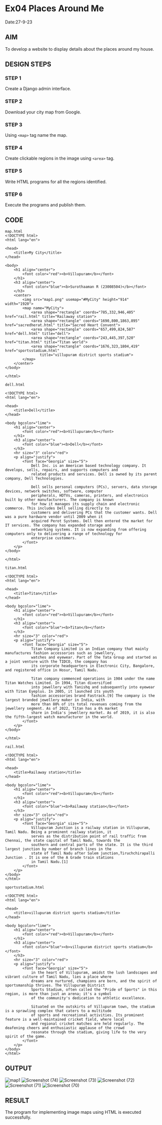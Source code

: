 # Ex04 Places Around Me
Date:27-9-23

## AIM
To develop a website to display details about the places around my house.

## DESIGN STEPS

### STEP 1
Create a Django admin interface.

### STEP 2
Download your city map from Google.

### STEP 3
Using ```<map>``` tag name the map.

### STEP 4
Create clickable regions in the image using ```<area>``` tag.

### STEP 5
Write HTML programs for all the regions identified.

### STEP 6
Execute the programs and publish them.

## CODE
```
map.html
<!DOCTYPE html>
<html lang="en">

<head>
    <title>My City</title>
</head>

<body>
    <h1 align="center">
        <font color="red"><b>Villupuram</b></font>
    </h1>
    <h3 align="center">
        <font color="blue"><b>Surothaaman R (23008504)</b></font>
    </h3>
    <center>
        <img src="map1.png" usemap="#MyCity" height="914" width="1920">
        <map name="MyCity">
            <area shape="rectangle" coords="785,332,946,405" href="rail.html" title="Railaway station">
            <area shape="rectangle" coords="1690,800,1863,895" href="sacredherat.html" title="Sacred Heart Convent">
            <area shape="rectangle" coords="657,499,824,587" href="dell.html" title="dell">
            <area shape="rectangle" coords="243,445,397,520" href="titan.html" title="Titan world">
            <area shape="rectangle" coords="1676,323,1804,419" href="sportsstadium.html"
                title="villupuram district sports stadium">
        </map>
    </center>
</body>

</html>

dell.html

<!DOCTYPE html>
<html lang="en">

<head>
    <title>Dell</title>
</head>

<body bgcolor="lime">
    <h1 align="center">
        <font color="red"><b>Villupuram</b></font>
    </h1>
    <h3 align="center">
        <font color="blue"><b>Dell</b></font>
    </h3>
    <hr size="3" color="red">
    <p align="justify">
        <font face="Georgia" size="5">
            Dell Inc. is an American based technology company. It develops, sells, repairs, and supports computers and
            related products and services. Dell is owned by its parent company, Dell Technologies.

            Dell sells personal computers (PCs), servers, data storage devices, network switches, software, computer
            peripherals, HDTVs, cameras, printers, and electronics built by other manufacturers. The company is known
            for how it manages its supply chain and electronic commerce. This includes Dell selling directly to
            customers and delivering PCs that the customer wants. Dell was a pure hardware vendor until 2009 when it
            acquired Perot Systems. Dell then entered the market for IT services. The company has expanded storage and
            networking systems. It is now expanding from offering computers only to delivering a range of technology for
            enterprise customers.
        </font>
    </p>
</body>

</html>

titan.html

<!DOCTYPE html>
<html lang="en">

<head>
    <title>Titan</title>
</head>

<body bgcolor="lime">
    <h1 align="center">
        <font color="red"><b>Villupuram</b></font>
    </h1>
    <h3 align="center">
        <font color="blue"><b>Titan</b></font>
    </h3>
    <hr size="3" color="red">
    <p align="justify">
        <font face="Georgia" size="5">
            Titan Company Limited is an Indian company that mainly manufactures fashion accessories such as jewellery,
            watches and eyewear. Part of the Tata Group and started as a joint venture with the TIDCO, the company has
            its corporate headquarters in Electronic City, Bangalore, and registered office in Hosur, Tamil Nadu.

            Titan company commenced operations in 1984 under the name Titan Watches Limited. In 1994, Titan diversified
            into jewellery with Tanishq and subsequently into eyewear with Titan Eyeplus. In 2005, it launched its youth
            fashion accessories brand Fastrack.[9] The company is the largest branded jewellery maker in India, with
            more than 80% of its total revenues coming from the jewellery segment. As of 2022, Titan has a 6% market
            share in India's jewellery market. As of 2019, it is also the fifth-largest watch manufacturer in the world.
        </font>
    </p>
</body>

</html>

rail.html

<!DOCTYPE html>
<html lang="en">

<head>
    <title>Railaway station</title>
</head>

<body bgcolor="lime">
    <h1 align="center">
        <font color="red"><b>Villupuram</b></font>
    </h1>
    <h3 align="center">
        <font color="blue"><b>Railaway station</b></font>
    </h3>
    <hr size="3" color="red">
    <p align="justify">
        <font face="Georgia" size="5">
            Villupuram Junction is a railway station in Villupuram, Tamil Nadu. Being a prominent railway station, it
            serves as the distribution point of rail traffic from Chennai, the state capital of Tamil Nadu, towards the
            southern and central parts of the state. It is the third largest junction by number of branch lines in the
            state of Tamil Nadu after Salem junction,Tiruchchirapalli Junction . It is one of the A Grade train stations
            in Tamil Nadu.[1]
        </font>
    </p>
</body>
</html>

sportsstadium.html

<!DOCTYPE html>
<html lang="en">

<head>
    <title>villupuram district sports stadium</title>
</head>

<body bgcolor="lime">
    <h1 align="center">
        <font color="red"><b>Villupuram</b></font>
    </h1>
    <h3 align="center">
        <font color="blue"><b>villupuram district sports stadium</b></font>
    </h3>
    <hr size="3" color="red">
    <p align="justify">
        <font face="Georgia" size="5">
            in the heart of Villupuram, amidst the lush landscapes and vibrant culture of Tamil Nadu, lies a place where
            dreams are nurtured, champions are born, and the spirit of sportsmanship thrives. The Villupuram District
            Sports Stadium, often called the "Pride of Sports" in this region, is more than just an arena; it's a symbol
            of the community's dedication to athletic excellence.

            Situated on the outskirts of Villupuram town, the stadium is a sprawling complex that caters to a multitude
            of sports and recreational activities. Its prominent feature is a well-maintained cricket field, where local
            and regional cricket matches are held regularly. The deafening cheers and enthusiastic applause of the crowd
            resonate through the stadium, giving life to the very spirit of the game.
        </font>
    </p>
</body>
</html>

```


## OUTPUT
![map1](https://github.com/surothaaman/NearMe/assets/133313653/2c108091-f2b1-4277-affa-e507dface21d)
![Screenshot (74)](https://github.com/surothaaman/NearMe/assets/133313653/4b26ab47-8ce1-48c4-a91c-9b528a4b867c)
![Screenshot (73)](https://github.com/surothaaman/NearMe/assets/133313653/6130632c-ff19-490f-9706-fca3dd24d42c)
![Screenshot (72)](https://github.com/surothaaman/NearMe/assets/133313653/c3bab5f4-6d1e-4dac-beb4-fa934a10e9d5)
![Screenshot (71)](https://github.com/surothaaman/NearMe/assets/133313653/e1dcdb7d-99a4-45f9-bf7f-028f01688b6e)
![Screenshot (70)](https://github.com/surothaaman/NearMe/assets/133313653/3e81b2f8-7690-48eb-b47c-d3907b2ce172)


## RESULT
The program for implementing image maps using HTML is executed successfully.
